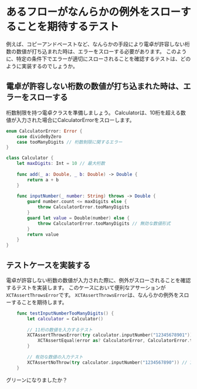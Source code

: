 # あるフローがなんらかの例外をスローすることを期待するテスト
例えば、コピーアンドペーストなど、なんらかの手段により電卓が許容しない桁数の数値が打ち込まれた時は、エラーをスローする必要があります。
このように、特定の条件下でエラーが適切にスローされることを確認するテストは、どのように実装するのでしょうか。

## 電卓が許容しない桁数の数値が打ち込まれた時は、エラーをスローする

桁数制限を持つ電卓クラスを準備しましょう。
Calculatorは、10桁を超える数値が入力された場合にCalculatorErrorをスローします。
```swift
enum CalculatorError: Error {
    case divideByZero
    case tooManyDigits // 桁数制限に関するエラー
}

class Calculator {
    let maxDigits: Int = 10 // 最大桁数
    
    func add(_ a: Double, _ b: Double) -> Double {
        return a + b
    }
    
    func inputNumber(_ number: String) throws -> Double {
        guard number.count <= maxDigits else {
            throw CalculatorError.tooManyDigits
        }
        guard let value = Double(number) else {
            throw CalculatorError.tooManyDigits // 無効な数値形式
        }
        return value
    }
}

```

## テストケースを実装する
電卓が許容しない桁数の数値が入力された際に、例外がスローされることを確認するテストを実装します。
このケースにおいて便利なアサーションが`XCTAssertThrowsError`です。
`XCTAssertThrowsError`は、なんらかの例外をスローすることを期待します。

```swift
    func testInputNumberTooManyDigits() {
        let calculator = Calculator()
        
        // 11桁の数値を入力するテスト
        XCTAssertThrowsError(try calculator.inputNumber("12345678901")) { error in
            XCTAssertEqual(error as? CalculatorError, CalculatorError.tooManyDigits)
        }
        
        // 有効な数値の入力テスト
        XCTAssertNoThrow(try calculator.inputNumber("1234567890")) // 10桁の数値
    }
```

グリーンになりましたか？